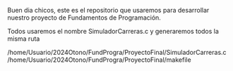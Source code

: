 Buen dia chicos, este es el repositorio que usaremos para desarrollar nuestro proyecto de Fundamentos de Programación.

Todos usaremos el nombre SimuladorCarreras.c
y generaremos todos la misma ruta 

/home/Usuario/2024Otono/FundProgra/ProyectoFinal/SimuladorCarreras.c
/home/Usuario/2024Otono/FundProgra/ProyectoFinal/makefile

